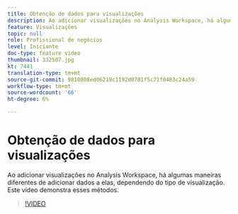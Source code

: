 ```yaml
---
title: Obtenção de dados para visualizações
description: Ao adicionar visualizações no Analysis Workspace, há algumas maneiras diferentes de adicionar dados a elas, dependendo do tipo de visualização. Este vídeo demonstra esses métodos.
feature: Visualizações
topic: null
role: Profissional de negócios
level: Iniciante
doc-type: feature video
thumbnail: 332507.jpg
kt: 7441
translation-type: tm+mt
source-git-commit: 9810808ed06219c1192d0781f5c71f0483c24a59
workflow-type: tm+mt
source-wordcount: '66'
ht-degree: 6%

---
```



# Obtenção de dados para visualizações

Ao adicionar visualizações no Analysis Workspace, há algumas maneiras diferentes de adicionar dados a elas, dependendo do tipo de visualização. Este vídeo demonstra esses métodos.

>[!VIDEO](https://video.tv.adobe.com/v/332507/?quality=12&learn=on)
